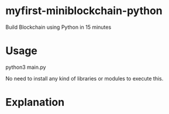 # myfirst-miniblockchain-python
Build Blockchain using Python in 15 minutes

# Usage
python3 main.py

No need to install any kind of libraries or modules to execute this.

# Explanation

